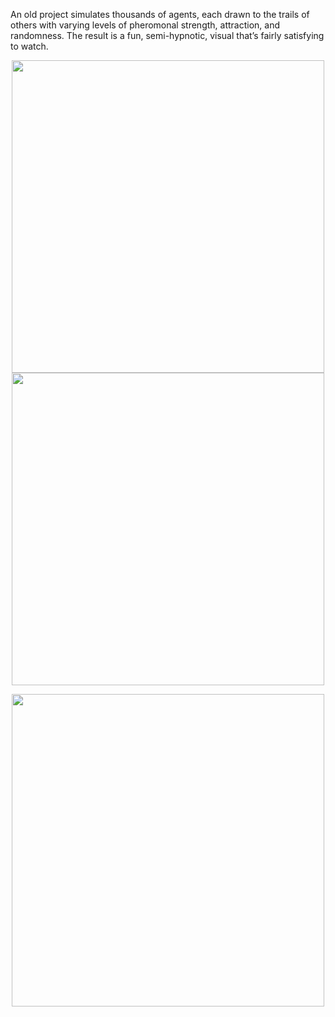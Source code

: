 An old project simulates thousands of agents, each drawn to the trails of others with varying levels of pheromonal strength, attraction, and randomness. The result is a fun, semi-hypnotic, visual that’s fairly satisfying to watch.

<p align="center">
  <img src="https://github.com/user-attachments/assets/d1033610-9599-4bc1-a8e3-995920002317" width="500" />
  <img src="https://github.com/user-attachments/assets/3c432ebe-bb49-4eb2-b6b9-ba4ff1156c1b" width="500" />
</p>

<p align="center">
  <img src="https://github.com/user-attachments/assets/e729fb75-acc9-412d-94d8-4bf121bf73a5" width="500" />
</p>
